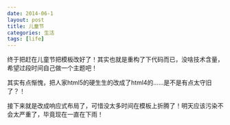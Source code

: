 ```yaml
---
date: 2014-06-1
layout: post
title: 儿童节
categories: 生活
tags: [life]
---
```


终于把赶在儿童节把模板改好了！其实也就是重构了下代码而已，没啥技术含量，希望过段时间自己做一个主题吧！

其实有点惭愧，把人家html5的硬生生的改成了html4的……是不是有点太守旧了？！

接下来就是改成响应式布局了，可惜没太多时间在模板上折腾了！明天应该污染不会太严重了，毕竟现在一直在下雨！